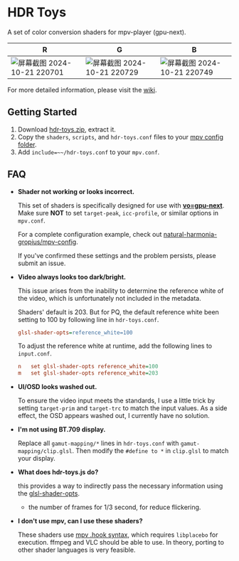 # HDR Toys

A set of color conversion shaders for mpv-player (gpu-next).

| R                                                                                                              | G                                                                                                              | B                                                                                                              |
| -------------------------------------------------------------------------------------------------------------- | -------------------------------------------------------------------------------------------------------------- | -------------------------------------------------------------------------------------------------------------- |
| ![屏幕截图 2024-10-21 220701](https://github.com/user-attachments/assets/8fce1636-1a8f-49d5-88b5-6dfd2b8c3e9e) | ![屏幕截图 2024-10-21 220729](https://github.com/user-attachments/assets/e9d68096-aeb6-4dd0-8d2c-3c20aa201b94) | ![屏幕截图 2024-10-21 220749](https://github.com/user-attachments/assets/9078074b-be86-408d-9dcb-9dd171fdcac6) |

For more detailed information, please visit the [wiki](https://github.com/natural-harmonia-gropius/hdr-toys/wiki).

## Getting Started

1. Download [hdr-toys.zip](https://github.com/natural-harmonia-gropius/hdr-toys/archive/refs/heads/master.zip), extract it.
2. Copy the `shaders`, `scripts`, and `hdr-toys.conf` files to your [mpv config folder](https://mpv.io/manual/master/#configuration-files).
3. Add `include=~~/hdr-toys.conf` to your `mpv.conf`.

## FAQ

- **Shader not working or looks incorrect.**

  This set of shaders is specifically designed for use with [**vo=gpu-next**](https://mpv.io/manual/master/#video-output-drivers-gpu-next). Make sure **NOT** to set `target-peak`, `icc-profile`, or similar options in `mpv.conf`.

  For a complete configuration example, check out [natural-harmonia-gropius/mpv-config](https://github.com/natural-harmonia-gropius/mpv-config).

  If you've confirmed these settings and the problem persists, please submit an issue.

- **Video always looks too dark/bright.**

  This issue arises from the inability to determine the reference white of the video, which is unfortunately not included in the metadata.

  Shaders' default is 203. But for PQ, the default reference white been setting to 100 by following line in `hdr-toys.conf`.

  ```ini
  glsl-shader-opts=reference_white=100
  ```

  To adjust the reference white at runtime, add the following lines to `input.conf`.

  ```ini
  n   set glsl-shader-opts reference_white=100
  m   set glsl-shader-opts reference_white=203
  ```

- **UI/OSD looks washed out.**

  To ensure the video input meets the standards, I use a little trick by setting `target-prim` and `target-trc` to match the input values. As a side effect, the OSD appears washed out, I currently have no solution.

- **I'm not using BT.709 display.**

  Replace all `gamut-mapping/*` lines in `hdr-toys.conf` with `gamut-mapping/clip.glsl`. Then modify the `#define to *` in `clip.glsl` to match your display.

- **What does hdr-toys.js do?**

  this provides a way to indirectly pass the necessary information using the [glsl-shader-opts](https://mpv.io/manual/master/#options-glsl-shader-opts).

  - the number of frames for 1/3 second, for reduce flickering.

- **I don't use mpv, can I use these shaders?**

  These shaders use [mpv .hook syntax](https://libplacebo.org/custom-shaders/), which requires `libplacebo` for execution. ffmpeg and VLC should be able to use. In theory, porting to other shader languages is very feasible.
